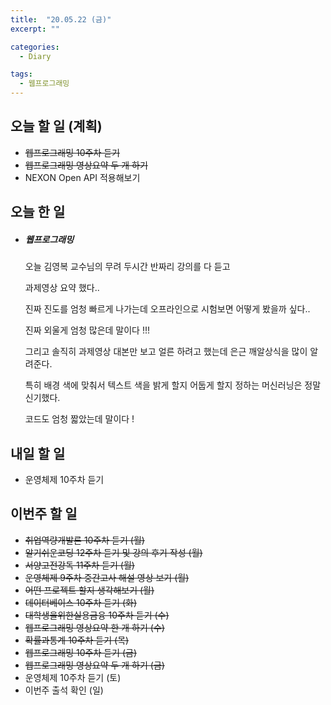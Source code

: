 ```yaml
---
title:  "20.05.22 (금)"
excerpt: ""

categories:
  - Diary

tags:
  - 웹프로그래밍
---
```


## 오늘 할 일 (계획)

- ~~웹프로그래밍 10주차 듣기~~
- ~~웹프로그래밍 영상요약 두 개 하기~~
- NEXON Open API 적용해보기


## 오늘 한 일

- ##### 웹프로그래밍

  오늘 김영복 교수님의 무려 두시간 반짜리 강의를 다 듣고

  과제영상 요약 했다..

  진짜 진도를 엄청 빠르게 나가는데 오프라인으로 시험보면 어떻게 봤을까 싶다..

  진짜 외울게 엄청 많은데 말이다 !!!

  그리고 솔직히 과제영상 대본만 보고 얼른 하려고 했는데 은근 깨알상식을 많이 알려준다.

  특히 배경 색에 맞춰서 텍스트 색을 밝게 할지 어둡게 할지 정하는 머신러닝은 정말 신기했다.

  코드도 엄청 짧았는데 말이다 !

## 내일 할 일

- 운영체제 10주차 듣기

## 이번주 할 일

- ~~취업역량개발론 10주차 듣기 (월)~~
- ~~알기쉬운코딩 12주차 듣기 및 강의 후기 작성 (월)~~
- ~~서양고전강독 11주차 듣기 (월)~~
- ~~운영체제 9주차 중간고사 해설 영상 보기 (월)~~
- ~~어떤 프로젝트 할지 생각해보기 (월)~~
- ~~데이터베이스 10주차 듣기 (화)~~
- ~~대학생을위한실용금융 10주차 듣기 (수)~~
- ~~웹프로그래밍 영상요약 한 개 하기 (수)~~
- ~~확률과통계 10주차 듣기 (목)~~
- ~~웹프로그래밍 10주차 듣기 (금)~~
- ~~웹프로그래밍 영상요약 두 개 하기 (금)~~
- 운영체제 10주차 듣기 (토)
- 이번주 출석 확인 (일)
